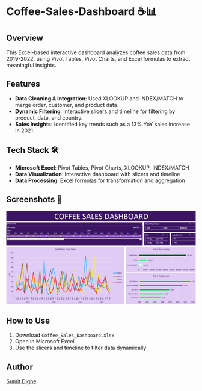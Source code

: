 # Coffee-Sales-Dashboard ☕📊

## Overview
This Excel-based interactive dashboard analyzes coffee sales data from 2019-2022, using Pivot Tables, Pivot Charts, and Excel formulas to extract meaningful insights.

## Features
- **Data Cleaning & Integration**: Used XLOOKUP and INDEX/MATCH to merge order, customer, and product data.
- **Dynamic Filtering**: Interactive slicers and timeline for filtering by product, date, and country.
- **Sales Insights**: Identified key trends such as a 13% YoY sales increase in 2021.

## Tech Stack 🛠
- **Microsoft Excel**: Pivot Tables, Pivot Charts, XLOOKUP, INDEX/MATCH
- **Data Visualization**: Interactive dashboard with slicers and timeline
- **Data Processing**: Excel formulas for transformation and aggregation

## Screenshots 📸
![Dashboard Screenshot](Dashboard%20Screenshot.png)

## How to Use
1. Download `Coffee_Sales_Dashboard.xlsx`
2. Open in Microsoft Excel
3. Use the slicers and timeline to filter data dynamically

## Author
[Sumit Dighe](https://github.com/Sumitdighe10)
